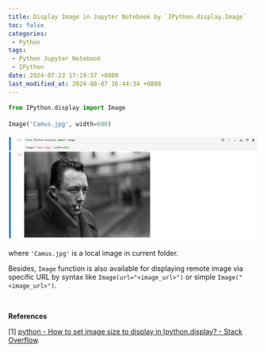 ```yaml
---
title: Display Image in Jupyter Notebook by `IPython.display.Image`
toc: false
categories:
 - Python
tags:
 - Python Jupyter Notebook
 - IPython
date: 2024-07-23 17:19:57 +0800
last_modified_at: 2024-08-07 16:44:34 +0800
---
```


```python
from IPython.display import Image

Image('Camus.jpg', width=600)
```

![image-20240723172400292](https://raw.githubusercontent.com/HelloWorld-1017/blog-images/main/imgs/202407231724762.png)

where `'Camus.jpg'` is a local image in current folder.

Besides, `Image` function is also available for displaying remote image via specific URL by syntax like `Image(url="<image_url>")` or simple `Image("<image_url>")`.

<br>

**References**

[1] [python - How to set image size to display in Ipython.display? - Stack Overflow](https://stackoverflow.com/questions/69654877/how-to-set-image-size-to-display-in-ipython-display).